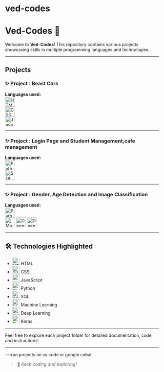 # ved-codes
# Ved-Codes 🚀

Welcome to **Ved-Codes**! This repository contains various projects showcasing skills in multiple programming languages and technologies.

---

## Projects

### ✨ Project : Beast Cars
**Languages used:**  
<img src="https://cdn.jsdelivr.net/gh/devicons/devicon/icons/html5/html5-original.svg" alt="HTML" width="32"/>  
<img src="https://cdn.jsdelivr.net/gh/devicons/devicon/icons/css3/css3-original.svg" alt="CSS" width="32"/>  
<img src="https://cdn.jsdelivr.net/gh/devicons/devicon/icons/javascript/javascript-original.svg" alt="JavaScript" width="32"/>

---

### ✨ Project : Login Page and Student Management,cafe management
**Languages used:**  
<img src="https://cdn.jsdelivr.net/gh/devicons/devicon/icons/python/python-original.svg" alt="Python" width="32"/>  
<img src="https://cdn.jsdelivr.net/gh/devicons/devicon/icons/mysql/mysql-original.svg" alt="SQL" width="32"/>

---

### ✨ Project : Gender, Age Detection and Image Classification
**Languages used:**  
<img src="https://cdn.jsdelivr.net/gh/devicons/devicon/icons/python/python-original.svg" alt="Python" width="32"/>  
<img src="https://cdn.jsdelivr.net/gh/devicons/devicon/icons/tensorflow/tensorflow-original.svg" alt="Machine Learning" width="32"/>
<img src="https://cdn.jsdelivr.net/gh/devicons/devicon/icons/pytorch/pytorch-original.svg" alt="Deep Learning" width="32"/>
<img src="https://cdn.jsdelivr.net/gh/devicons/devicon/icons/keras/keras-original.svg" alt="Deep Learning" width="32"/>

---

## 🛠️ Technologies Highlighted

- <img src="https://cdn.jsdelivr.net/gh/devicons/devicon/icons/html5/html5-original.svg" alt="HTML" width="24"/> HTML
- <img src="https://cdn.jsdelivr.net/gh/devicons/devicon/icons/css3/css3-original.svg" alt="CSS" width="24"/> CSS
- <img src="https://cdn.jsdelivr.net/gh/devicons/devicon/icons/javascript/javascript-original.svg" alt="JavaScript" width="24"/> JavaScript
- <img src="https://cdn.jsdelivr.net/gh/devicons/devicon/icons/python/python-original.svg" alt="Python" width="24"/> Python
- <img src="https://cdn.jsdelivr.net/gh/devicons/devicon/icons/mysql/mysql-original.svg" alt="SQL" width="24"/> SQL
- <img src="https://cdn.jsdelivr.net/gh/devicons/devicon/icons/tensorflow/tensorflow-original.svg" alt="Machine Learning" width="24"/> Machine Learning
- <img src="https://cdn.jsdelivr.net/gh/devicons/devicon/icons/pytorch/pytorch-original.svg" alt="Deep Learning" width="24"/> Deep Learning
- <img src="https://cdn.jsdelivr.net/gh/devicons/devicon/icons/keras/keras-original.svg" alt="Deep Learning" width="24"/> Keras

---

Feel free to explore each project folder for detailed documentation, code, and instructions!

---
---run projects on vs code or google cobal

> 🚀 _Keep coding and exploring!_
